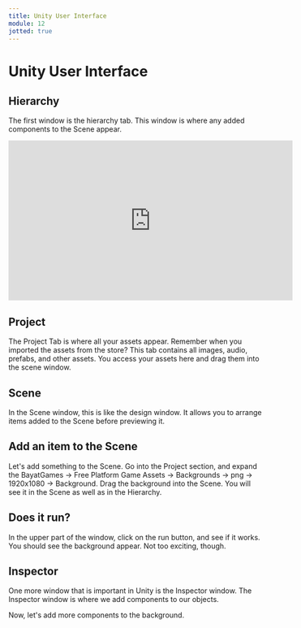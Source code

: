 ```yaml
---
title: Unity User Interface
module: 12
jotted: true
---
```


# Unity User Interface

## Hierarchy

The first window is the hierarchy tab.  This window is where any added components to the Scene appear.

<iframe width="560" height="315" src="https://umontana.zoom.us/rec/play/usclcOis_Tw3S9ySsASDBvB9W9S0e6ms0nRP_vsJyk23V3UEMwCvbuQaZrEcmpJUYUqcayG00rGGgoDy?continueMode=true" frameborder="0" allow="accelerometer; autoplay; encrypted-media; gyroscope; picture-in-picture" allowfullscreen></iframe>

## Project

The Project Tab is where all your assets appear.  Remember when you imported the assets from the store?  This tab contains all images, audio, prefabs, and other assets.  You access your assets here and drag them into the scene window.

## Scene

In the Scene window, this is like the design window.  It allows you to arrange items added to the Scene before previewing it.

## Add an item to the Scene

Let's add something to the Scene.  Go into the Project section, and expand the BayatGames -> Free Platform Game Assets -> Backgrounds -> png -> 1920x1080 -> Background.  Drag the background into the  Scene.  You will see it in the Scene as well as in the Hierarchy.

## Does it run?

In the upper part of the window, click on the run button, and see if it works. You should see the background appear.  Not too exciting, though.

## Inspector

One more window that is important in Unity is the Inspector window.  The Inspector window is where we add components to our objects.

Now, let's add more components to the background.